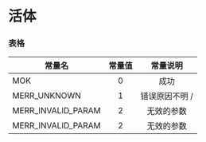 # 活体
### 表格

| 常量名      | 常量值     | 常量说明     |
| ---------- | :-----------:  | :-----------: |
| MOK     | 0     | 成功     |   
| MERR_UNKNOWN    |      1       |    错误原因不明 /   
| MERR_INVALID_PARAM    |       2              |  无效的参数      |
| MERR_INVALID_PARAM    |       2              |  无效的参数      |